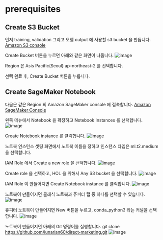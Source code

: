 # prerequisites 

## Create S3 Bucket
먼저 training, validation 그리고 모델 output 에 사용할 s3 bucket 을 만듭니다. [Amazon S3 console](https://s3.console.aws.amazon.com/)

Create Bucket 버튼을 누르면 아래와 같은 화면이 나옵니다.
![image](https://user-images.githubusercontent.com/13167486/126520072-85a21cb8-5773-4a91-acb3-3b1b39ce42d6.png)

Region 은 Asis Pacific(Seoul) ap-northeast-2 를 선택합니다.

선택 완료 후, Create Bucket 버튼을 누릅니다.

## Create SageMaker Notebook

다음은 같은 Region 의 Amazon SageMaker console 에 접속합니다. [Amazon SageMaker Console](https://console.aws.amazon.com/sagemaker/)

왼쪽 메뉴에서 Notebook 을 확장하고 Notebook Instances 를 선택합니다.
![image](https://user-images.githubusercontent.com/13167486/126521280-38665eb0-6884-478c-9df9-6ba53dc1f26b.png)

Create Notebook instance 를 클릭합니다.
![image](https://user-images.githubusercontent.com/13167486/126521346-8099dccb-9f76-41aa-8950-59687309c466.png)

노트북 인스턴스 셋팅 화면에서 노트북 이름을 정하고 인스턴스 타입은 ml.t2.medium 을 선택합니다.

IAM Role 에서 Create a new role 을 선택합니다.
![image](https://user-images.githubusercontent.com/13167486/126525973-05bffff1-bcc7-4770-b6cf-b2b9b8994d7c.png)

Create role 을 선택하고, HOL 을 위해서 Any S3 bucket 을 선택합니다.
![image](https://user-images.githubusercontent.com/13167486/126526213-2e08ab2a-dd62-4bf3-b178-054a55589c0d.png)

IAM Role 이 만들어지면 Create Notebook instance 를 클릭합니다.
![image](https://user-images.githubusercontent.com/13167486/126526381-4dafdf9d-727c-4556-992e-9aaa14448258.png)

노트북이 만들어지면 클래식 노트북과 쥬피터 랩 중 하나를 선택할 수 있습니다.
![image](https://user-images.githubusercontent.com/13167486/126526485-b4ccc937-d8a6-4780-affb-db8b89dc2a53.png)

쥬피터 노트북이 만들어지면 New 버튼을 누르고, conda_python3 라는 커널을 선택합니다.
![image](https://user-images.githubusercontent.com/13167486/126526595-ac28c2b8-02ff-461b-acc0-97e335c03556.png)

노트북이 만들어지면 아래의 Git 명령어를 실행합니다.
git clone https://github.com/lunarian60/direct-marketing.git
![image](https://user-images.githubusercontent.com/13167486/126526682-4dc805e6-4030-43a4-a276-eb3fe0492464.png)

